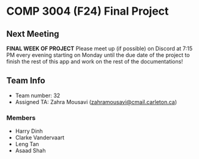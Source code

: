 # COMP 3004 (F24) Final Project

## Next Meeting
**FINAL WEEK OF PROJECT**
Please meet up (if possible) on Discord at 7:15 PM every evening starting on Monday until the due date of the project to finish the rest of this app and work on the rest of the documentations!

## Team Info
- Team number: 32
- Assigned TA: Zahra Mousavi (zahramousavi@cmail.carleton.ca)

### Members
- Harry Dinh
- Clarke Vandervaart
- Leng Tan
- Asaad Shah
